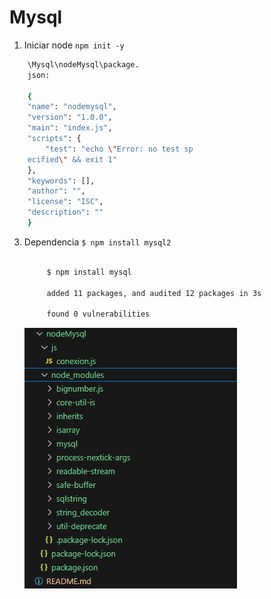# Mysql

1. Iniciar node `npm init -y`
```bash
    \Mysql\nodeMysql\package.
    json:

    {
    "name": "nodemysql",
    "version": "1.0.0",
    "main": "index.js",
    "scripts": {
        "test": "echo \"Error: no test sp
    ecified\" && exit 1"
    },
    "keywords": [],
    "author": "",
    "license": "ISC",
    "description": ""
    }

```
3. Dependencia  `$ npm install mysql2`
   ```bash

        $ npm install mysql

        added 11 packages, and audited 12 packages in 3s

        found 0 vulnerabilities

   ```
   ![nodules](nodeMysql/assets/img/modules.PNG)
